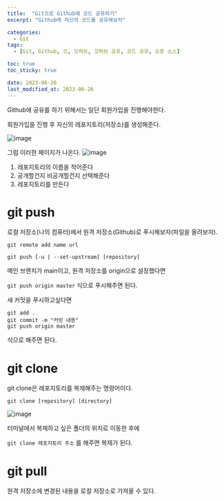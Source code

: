 ```yaml
---
title:  "Git으로 Github에 코드 공유하기"
excerpt: "Github에 자신의 코드를 공유해보자"

categories:
  - Git
tags:
  - [Git, Github, 깃, 깃허브, 깃허브 공유, 코드 공유, 오픈 소스]

toc: true
toc_sticky: true

date: 2023-06-26
last_modified_at: 2023-06-26
---
```


Github에 공유를 하기 위해서는 일단 회원가입을 진행해야한다.

회원가입을 진행 후 자신의 레포지토리(저장소)를 생성해준다.

![image](https://github.com/98tech-savvy/98tech-savvy.github.io/assets/128434645/acc033f2-8d81-449d-b6ee-7ba120223ec1)

그럼 이러한 페이지가 나온다.
![image](https://github.com/98tech-savvy/98tech-savvy.github.io/assets/128434645/5187e4b9-4b86-4517-92cd-5e389a718d42)

1. 레포지토리의 이름을 적어준다
2. 공개할건지 비공개할건지 선택해준다
3. 레포지토리를 만든다

# git push
로컬 저장소(나의 컴퓨터)에서 원격 저장소(Github)로 푸시해보자(파일을 올려보자).

```git
git remote add name url

git push [-u | --set-upstream] [repository]
```

메인 브랜치가 main이고, 원격 저장소를 origin으로 설정했다면

``git push origin master`` 식으로 푸시해주면 된다.

새 커밋을 푸시하고싶다면

```git
git add .
git commit -m "커밋 내용"
git push origin master
```

식으로 해주면 된다.

# git clone

git clone은 레포지토리를 복제해주는 명령어이다.

```git
git clone [repository] [directory]
```

![image](https://github.com/98tech-savvy/98tech-savvy.github.io/assets/128434645/ca1939bd-b64c-4fdd-be21-471ccc4dc7f0)

터미널에서 복제하고 싶은 폴더의 위치로 이동한 후에

``git clone 레포지토리 주소`` 를 해주면 복제가 된다.

# git pull

원격 저장소에 변경된 내용을 로컬 저장소로 가져올 수 있다.
